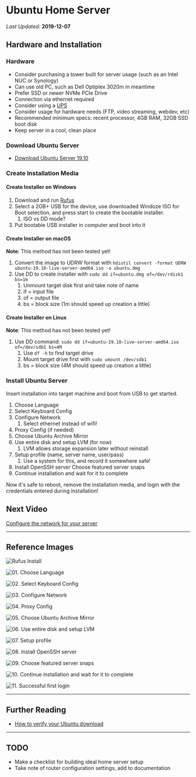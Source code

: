 # Ubuntu Home Server

_Last Updated_: **2019-12-07**

## Hardware and Installation

### Hardware

- Consider purchasing a tower built for server usage (such as an Intel NUC or Synology)
- Can use old PC, such as Dell Optiplex 3020m in meantime
- Prefer SSD or newer NVMe PCIe Drive
- Connection via ethernet required
- Consider using a [UPS](https://en.wikipedia.org/wiki/Uninterruptible_power_supply)
- Consider usage for hardware needs (FTP, video streaming, webdev, etc)
- Recommended minimum specs: recent processor, 4GB RAM, 32GB SSD boot disk
- Keep server in a cool, clean place

### Download Ubuntu Server

- [Download Ubuntu Server 19.10](https://ubuntu.com/download/server)

### Create Installation Media

#### Create Installer on Windows

1. Download and run [Rufus](https://rufus.ie/)
2. Select a 2GB+ USB for the device, use downloaded Windoze ISO for Boot selection, and press start to create the bootable installer.
   1. ISO vs DD mode?
3. Put bootable USB installer in computer and boot into it

#### Create Installer on macOS

**Note**: This method has not been tested yet!

1. Convert the image to UDRW format with `hdiutil convert -format UDRW ubuntu-19.10-live-server-amd64.iso -o ubuntu.dmg`
2. Use DD to create installer with `sudo dd if=ubuntu.dmg of=/dev/rdisk1 bs=1m`
   1. Unmount target disk first and take note of name
   2. if = input file
   3. of = output file
   4. bs = block size (1m should speed up creation a little)

#### Create Installer on Linux

**Note**: This method has not been tested yet!

1. Use DD command: `sudo dd if=ubuntu-19.10-live-server-amd64.iso of=/dev/sdb1 bs=4M`
   1. Use `df -h` to find target drive
   2. Mount target drive first with `sudo umount /dev/sdb1`
   3. bs = block size (4M should speed up creation a little)

### Install Ubuntu Server

Insert installation into target machine and boot from USB to get started.

1. Choose Language
2. Select Keyboard Config
3. Configure Network
   1. Select ethernet instead of wifi!
4. Proxy Config (if needed)
5. Choose Ubuntu Archive Mirror
6. Use entire disk and setup LVM (for now)
   1. LVM allows storage expansion later without reinstall
7. Setup profile (name, server name, user/pass)
   1. Use a system for this, and record it somewhere safe!
8. Install OpenSSH server
    Choose featured server snaps
9.  Continue installation and wait for it to complete

Now it's safe to reboot, remove the installation media, and login with the credentials entered during installation!

## Next Video

[Configure the network for your server](https://www.lynda.com/Linux-tutorials/Configure-network-your-server/585253/611317-4.html)

---

## Reference Images

![Rufus Install](./images/rufus-ubuntu-home-server_03.png)

![01. Choose Language](./images/ubuntu&#32;home&#32;server/../ubuntu&#32;home&#32;server/01&#32;Language.png)

![02. Select Keyboard Config](./images/ubuntu&#32;home&#32;server/../ubuntu&#32;home&#32;server/02&#32;Keyboard&#32;Config.png)

![03. Configure Network](./images/ubuntu&#32;home&#32;server/../ubuntu&#32;home&#32;server/03&#32;Network&#32;Config.png)

![04. Proxy Config](./images/ubuntu&#32;home&#32;server/../ubuntu&#32;home&#32;server/04&#32;Proxy&#32;Config.png)

![05. Choose Ubuntu Archive Mirror](./images/ubuntu&#32;home&#32;server/../ubuntu&#32;home&#32;server/05&#32;Ubuntu&#32;Archive&#32;Mirror.png)

![06. Use entire disk and setup LVM](./images/ubuntu&#32;home&#32;server/../ubuntu&#32;home&#32;server/06&#32;Use&#32;Entire&#32;Disk.png)

![07. Setup profile](./images/ubuntu&#32;home&#32;server/../ubuntu&#32;home&#32;server/07&#32;Setup&#32;Profile.png)

![08. Install OpenSSH server](./images/ubuntu&#32;home&#32;server/../ubuntu&#32;home&#32;server/08&#32;Install&#32;OpenSSH.png)

![09. Choose featured server snaps](./images/ubuntu&#32;home&#32;server/../ubuntu&#32;home&#32;server/09&#32;Choose&#32;Featured&#32;Server&#32;Snaps.png)

![10. Continue installation and wait for it to complete](./images/ubuntu&#32;home&#32;server/10&#32;Installation&#32;Complete.png)

![11. Successful first login](./images/ubuntu&#32;home&#32;server/successful&#32;first&#32;login.png)

---

## Further Reading

- [How to verify your Ubuntu download](https://tutorials.ubuntu.com/tutorial/tutorial-how-to-verify-ubuntu)

---

## TODO

- Make a checklist for building ideal home server setup
- Take note of router configuration settings, add to documentation
